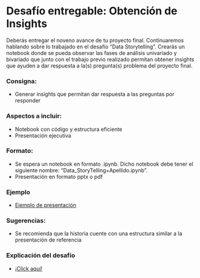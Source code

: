 # Desafío entregable: Obtención de Insights
Deberás entregar el noveno avance de tu proyecto final. Continuaremos hablando sobre lo trabajado en el desafío “Data Storytelling”. Crearás un notebook donde se pueda observar las fases de análisis univariado y bivariado que junto con el trabajo previo realizado permitan obtener insights que ayuden a dar respuesta a la(s) pregunta(s) problema del proyecto final.

### Consigna:
- Generar insights que permitan dar respuesta a las preguntas por responder


### Aspectos a incluir:
- Notebook con código y estructura eficiente
- Presentación ejecutiva


### Formato:
- Se espera un notebook en formato .ipynb. Dicho notebook debe tener el siguiente nombre: “Data_StoryTelling+Apellido.ipynb”.
- Presentación en formato pptx o pdf


### Ejemplo
- [Ejemplo de presentación](https://docs.google.com/presentation/d/1GPd3Nhi0cdoDLDURb5P9HhBTm7fGv5kLscbUvTUxQEg/edit?usp=sharing)

### Sugerencias:
- Se recomienda que la historia cuente con una estructura similar a la presentación de referencia



### Explicación del desafío
- [¡Click aquí!](https://drive.google.com/file/d/1L64lUmB1FOjVUctxlPmD_ymIthdPQaxD/view?usp=sharing)
